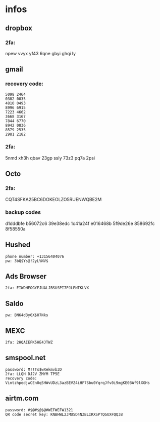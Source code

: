# infos
## dropbox
### 2fa: 
npew vvyx yf43 6qne gbyi ghqi ly

## gmail
### recovery code:
```
5098 2464
0302 0035
4810 0493
8996 6915
7223 4662
3668 3167
7844 6770
8942 0836
8579 2535
2981 2182
```

### 2fa:
5nmd xh3h qbav 23gp ssly 73z3 pq7a 2psi

## Octo
### 2fa:
CQT4SFKA25BC6DOKEOLZO5RUENWQBE2M

### backup codes
d1dddbfe
b56072c6
39e38edc
1c41a24f
e016468b
5f9de26e
858692fc
8f58550a

## Hushed
```
phone number: +13156404076
pw: 3bQ$Ys@!2yL%NV$
```

## Ads Browser
```
2fa: EIWDHEOGYEJUALJBSUSPI7PJLENTKLVX
```

## Saldo
```
pw: BN64d3y6X$H7Nks
```

## MEXC

```
2fa: 2HQAIEFK5HE4JTWZ
```

## smspool.net
```
password: M!!Ts$wXekmvb3D
2fa: LLQH DJ2V ZMYM TP5E
recovery code: VintzhpedjwCEn0qSHWvUDzL3azBEVZ4iHF7Sbu0YqrqJfv0i9mgKE0BAf9lXGHs
```

## airtm.com
```
password: #$@#$@$@#WEFWEFW1321
QR code secret key: KNBHWL2JMUSD4NZBLIRXSPTQGUXFQQ3B
```
